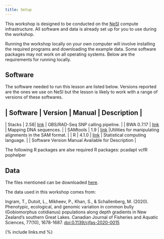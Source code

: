 ```yaml
---
title: Setup
---
```



This workshop is designed to be conducted on the [NeSI](https://www.nesi.org.nz) compute infrastructure. All software and data is already set up for you to use during the workshop.

Running the workshop locally on your own computer will involve installing the required programs and downloading the example data. Some software packages may not work on all operating systems. Below are the requirements for running locally.


## Software

The software needed to run this lesson are listed below. Versions reported are the ones we use on NeSI but the lesson is likely to work with a range of versions of these softwares.

| Software	| Version | 	Manual	| Description |
----------------------------------------------
| Stacks | 2.58| [link](https://catchenlab.life.illinois.edu/stacks) | GBS/RAD-Seq SNP calling pipeline. |
| BWA	0.7.17 |	[link](http://bio-bwa.sourceforge.net/bwa.shtml) |		Mapping DNA sequences. |
| SAMtools |	1.9	| [link](http://www.htslib.org/doc/samtools.html)		|Utilities for manipulating alignments in the SAM format. |
| R | 4.1.0 | [link](https://www.r-project.org/) | Statistical computing language. |
| Software	Version	Manual	Available for	Description |

The following R packages are alse required
R packages:
pcadapt
vcfR
pophelper


## Data

The files mentioned can be downloaded [here](https://drive.google.com/file/d/1x10Htq1Ddooh0AznHUtxlgPhZEDEFrys/view?usp=sharing).

The data used in this workshop comes from:

Ingram, T., Dutoit, L., Mikheev, P., Khan, S., & Schallenberg, M. (2020). Phenotypic, ecological, and genomic variation in common bully (Gobiomorphus cotidianus) populations along depth gradients in New Zealand’s southern Great Lakes. Canadian Journal of Fisheries and Aquatic Sciences, 77(10), 1678-1687. [doi:0.1139/cjfas-2020-0015]( https://doi.org/10.1139/cjfas-2020-0015)



{% include links.md %}
